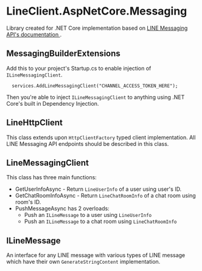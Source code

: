 

LineClient.AspNetCore.Messaging
============
Library created for .NET Core implementation based on [LINE Messaging API's documentation ](https://developers.line.me/en/services/messaging-api/).

## MessagingBuilderExtensions

Add this to your project's Startup.cs to enable injection of ```ILineMessagingClient```.

```
  services.AddLineMessagingClient("CHANNEL_ACCESS_TOKEN_HERE");
```
Then you're able to inject ```ILineMessagingClient``` to anything using .NET Core's built in Dependency Injection.

## LineHttpClient
This class extends upon ```HttpClientFactory``` typed client implementation. All LINE Messaging API endpoints should be described in this class.
## LineMessagingClient
This class has three main functions:
* GetUserInfoAsync - Return ```LineUserInfo``` of a user using user's ID.
* GetChatRoomInfoAsync - Return ```LineChatRoomInfo``` of a chat room using room's ID.
* PushMessageAsync has 2 overloads:
	* Push an ```ILineMessage``` to a user using ```LineUserInfo```
	* Push an ```ILineMessage``` to a chat room using ```LineChatRoomInfo```
## ILineMessage
An interface for any LINE message with various types of LINE message which have their own ```GenerateStringContent``` implementation.
